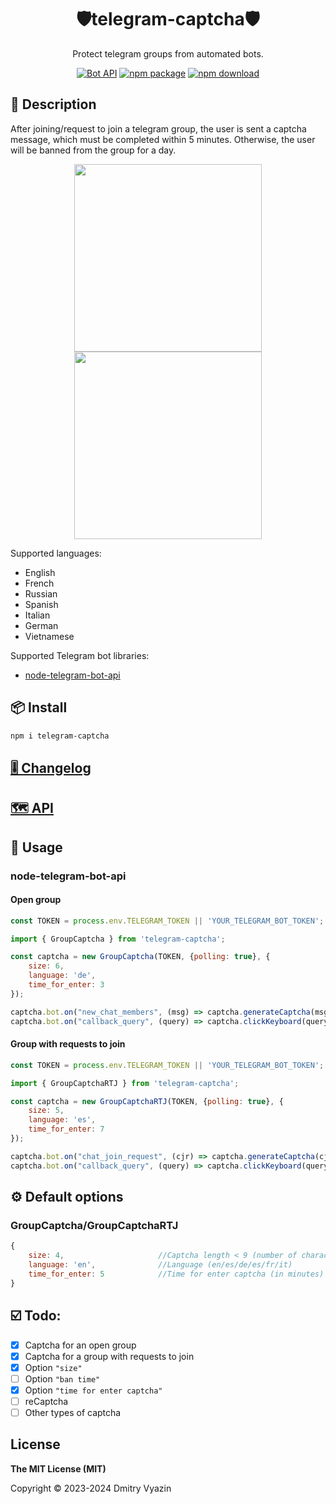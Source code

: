 <h1 align="center">🛡️telegram-captcha🛡️</h1>

<div align="center">

Protect telegram groups from automated bots.

[![Bot API](https://img.shields.io/badge/Bot%20API-v.6.3-00aced.svg?style=flat-square&logo=telegram)](https://core.telegram.org/bots/api)
[![npm package](https://img.shields.io/npm/v/telegram-captcha?logo=npm&style=flat-square)](https://www.npmjs.org/package/telegram-captcha)
[![npm download](https://img.shields.io/npm/dt/telegram-captcha)](https://www.npmjs.org/package/telegram-captcha)

</div>

## 📙 Description

After joining/request to join a telegram group, the user is sent a captcha message, which must be completed within 5 minutes. Otherwise, the user will be banned from the group for a day.

<div align="center">
<img src="https://github.com/VDS13/telegram-captcha/blob/main/img/demo1.gif" width="300"/>
<img src="https://github.com/VDS13/telegram-captcha/blob/main/img/demo2.gif" width="300"/>
</div>

Supported languages:
* English
* French
* Russian
* Spanish
* Italian
* German
* Vietnamese

Supported Telegram bot libraries:
* [node-telegram-bot-api](https://github.com/yagop/node-telegram-bot-api)

## 📦 Install
```sh
npm i telegram-captcha
```

## [🎚️ Changelog](https://github.com/VDS13/telegram-captcha/blob/main/CHANGELOG.md)

## [🗺 API](https://github.com/VDS13/telegram-captcha/blob/main/API.md)

## 🚀 Usage

### node-telegram-bot-api

#### Open group
```js
const TOKEN = process.env.TELEGRAM_TOKEN || 'YOUR_TELEGRAM_BOT_TOKEN';

import { GroupCaptcha } from 'telegram-captcha';

const captcha = new GroupCaptcha(TOKEN, {polling: true}, {
    size: 6,
    language: 'de',
    time_for_enter: 3
});

captcha.bot.on("new_chat_members", (msg) => captcha.generateCaptcha(msg));
captcha.bot.on("callback_query", (query) => captcha.clickKeyboard(query));
```

#### Group with requests to join
```js
const TOKEN = process.env.TELEGRAM_TOKEN || 'YOUR_TELEGRAM_BOT_TOKEN';

import { GroupCaptchaRTJ } from 'telegram-captcha';

const captcha = new GroupCaptchaRTJ(TOKEN, {polling: true}, {
    size: 5,
    language: 'es',
    time_for_enter: 7
});

captcha.bot.on("chat_join_request", (cjr) => captcha.generateCaptcha(cjr));
captcha.bot.on("callback_query", (query) => captcha.clickKeyboard(query));
```

## ⚙️ Default options 

### GroupCaptcha/GroupCaptchaRTJ
```javascript
{
    size: 4,                     //Captcha length < 9 (number of characters)
    language: 'en',              //Language (en/es/de/es/fr/it)
    time_for_enter: 5            //Time for enter captcha (in minutes)
}
```

## ☑️ Todo:
- [x] Captcha for an open group
- [x] Captcha for a group with requests to join
- [x] Option `"size"`
- [ ] Option `"ban time"`
- [x] Option `"time for enter captcha"`
- [ ] reCaptcha
- [ ] Other types of captcha

## License

**The MIT License (MIT)**

Copyright © 2023-2024 Dmitry Vyazin
